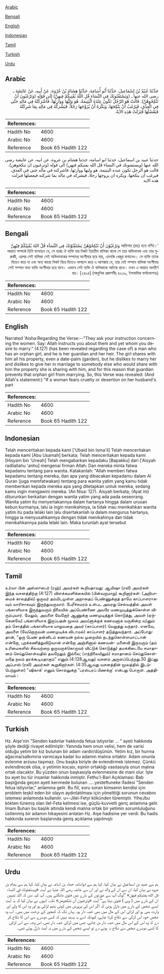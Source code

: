 [Arabic](#arabic)

[Bengali](#bengali)

[English](#english)

[Indonesian](#indonesian)

[Tamil](#tamil)

[Turkish](#turkish)

[Urdu](#urdu)

## Arabic


<div dir="rtl" lang="ar" style={{fontSize:'larger',backgroundColor:'#f8f9fa',padding:20}}>
حَدَّثَنَا عُبَيْدُ بْنُ إِسْمَاعِيلَ، حَدَّثَنَا أَبُو أُسَامَةَ، حَدَّثَنَا هِشَامُ بْنُ عُرْوَةَ، عَنْ أَبِيهِ، عَنْ عَائِشَةَ ـ رضى الله عنها ـ ‏(‏وَيَسْتَفْتُونَكَ فِي النِّسَاءِ قُلِ اللَّهُ يُفْتِيكُمْ فِيهِنَّ‏)‏ إِلَى قَوْلِهِ ‏(‏وَتَرْغَبُونَ أَنْ تَنْكِحُوهُنَّ‏)‏‏.‏ قَالَتْ هُوَ الرَّجُلُ تَكُونُ عِنْدَهُ الْيَتِيمَةُ، هُوَ وَلِيُّهَا وَوَارِثُهَا، فَأَشْرَكَتْهُ فِي مَالِهِ حَتَّى فِي الْعِذْقِ، فَيَرْغَبُ أَنْ يَنْكِحَهَا، وَيَكْرَهُ أَنْ يُزَوِّجَهَا رَجُلاً، فَيَشْرَكُهُ فِي مَالِهِ بِمَا شَرِكَتْهُ فَيَعْضُلَهَا فَنَزَلَتْ هَذِهِ الآيَةُ‏.‏
</div>
<div style={{backgroundColor:'#f8f9fa',padding:20, marginBottom: 10}}><table> <thead> <tr> <th>References:</th> <th></th> </tr> </thead> <tbody><tr><td>Hadith No</td><td>4600</td></tr><tr><td>Arabic No</td><td>4600</td></tr><tr><td>Reference</td><td>Book 65 Hadith 122</td></tr></tbody></table></div>


<div dir="rtl" lang="ar" style={{fontSize:'larger',backgroundColor:'#f8f9fa',padding:20}}>
حدثنا عبيد بن اسماعيل، حدثنا ابو اسامة، حدثنا هشام بن عروة، عن ابيه، عن عايشة رضى الله عنها (ويستفتونك في النساء قل الله يفتيكم فيهن) الى قوله (وترغبون ان تنكحوهن). قالت هو الرجل تكون عنده اليتيمة، هو وليها ووارثها، فاشركته في ماله حتى في العذق، فيرغب ان ينكحها، ويكره ان يزوجها رجلا، فيشركه في ماله بما شركته فيعضلها فنزلت هذه الاية
</div>
<div style={{backgroundColor:'#f8f9fa',padding:20, marginBottom: 10}}><table> <thead> <tr> <th>References:</th> <th></th> </tr> </thead> <tbody><tr><td>Hadith No</td><td>4600</td></tr><tr><td>Arabic No</td><td>4600</td></tr><tr><td>Reference</td><td>Book 65 Hadith 122</td></tr></tbody></table></div>

## Bengali


<div dir="rtl" lang="bn" style={{fontSize:'larger',backgroundColor:'#f8f9fa',padding:20}}>
‘আয়িশাহ (রাঃ) হতে বর্ণিত। وَتَرْغَبُوْنَ أَنْ تَنْكِحُوْهُنَّ يَسْتَفْتُوْنَكَ فِي النِّسَآءِ قُلْ اللهُ يُفْتِيْكُمْ فِيْهِنَّ আয়াত সম্পর্কে তিনি বলেছেন যে, সে হচ্ছে ঐ ব্যক্তি যার নিকট ইয়াতীম বালিকা থাকে সে তার অভিভাবক এবং তার মুরুব্বী, এরপর সেই বালিকা সেই অভিভাবকের সম্পদের অংশীদার হয়ে যায়, এমনকি খেজুর বাগানেও। সে ব্যক্তি তাকে বিয়েও করে না এবং অন্য কারো নিকট বিয়ে দিতেও অপছন্দ করে এ আশঙ্কায় যে, তার যেই সম্পদে বালিকা অংশীদার সেই সম্পদে অন্য ব্যক্তি অংশীদার হয়ে যাবে। এভাবে সেই ব্যক্তি ঐ বালিকাকে আটকে রাখে। তখন এ আয়াত অবতীর্ণ হয়। [২৪৯৪] (আধুনিক প্রকাশনীঃ ৪২৩৯, ইসলামিক ফাউন্ডেশনঃ)
</div>
<div style={{backgroundColor:'#f8f9fa',padding:20, marginBottom: 10}}><table> <thead> <tr> <th>References:</th> <th></th> </tr> </thead> <tbody><tr><td>Hadith No</td><td>4600</td></tr><tr><td>Arabic No</td><td>4600</td></tr><tr><td>Reference</td><td>Book 65 Hadith 122</td></tr></tbody></table></div>

## English


<div dir="ltr" lang="en" style={{fontSize:'larger',backgroundColor:'#f8f9fa',padding:20}}>
Narrated 'Aisha:Regarding the Verse:--"They ask your instruction concerning the women. Say: Allah instructs you about them and yet whom you desire to marry." (4.127) (has been revealed regarding the case of) a man who has an orphan girl, and he is her guardian and her heir. The girl shares with him all his property, even a date-palm (garden), but he dislikes to marry her and dislikes to give her in marriage to somebody else who would share with him the property she is sharing with him, and for this reason that guardian prevents that orphan girl from marrying. So, this Verse was revealed: (And Allah's statement:) "If a woman fears cruelty or desertion on her husband's part
</div>
<div style={{backgroundColor:'#f8f9fa',padding:20, marginBottom: 10}}><table> <thead> <tr> <th>References:</th> <th></th> </tr> </thead> <tbody><tr><td>Hadith No</td><td>4600</td></tr><tr><td>Arabic No</td><td>4600</td></tr><tr><td>Reference</td><td>Book 65 Hadith 122</td></tr></tbody></table></div>

## Indonesian


<div dir="ltr" lang="id" style={{fontSize:'larger',backgroundColor:'#f8f9fa',padding:20}}>
Telah menceritakan kepada kami ['Ubaid bin Isma'il] Telah menceritakan kepada kami [Abu Usamah] berkata; Telah menceritakan kepada kami [Hisyam bin 'Urwah] Telah mengabarkan kepadaku [Bapakku] dari ['Aisyah radliallahu 'anhu] mengenai firman Allah: Dan mereka minta fatwa kepadamu tentang para wanita. Katakanlah: "Allah memberi fatwa kepadamu tentang mereka, dan apa yang dibacakan kepadamu dalam Al Quran (juga memfatwakan) tentang para wanita yatim yang kamu tidak memberikan kepada mereka apa yang ditetapkan untuk mereka, sedang kamu ingin mengawini mereka. (An Nisa: 127). Aisyah berkata; (Ayat ini) diturunkan berkaitan dengan wanita yatim yang ada pada seseorang. Wanita yatim itu menyertakannya dalam hartanya hingga dalam urusan kebun kurmanya, lalu ia ingin menikahinya, ia tidak mau menikahkan wanita yatim itu pada lelaki lain lalu disertakanlah ia dalam mengurus hartanya, hingga ia menyusahkannya dengan tidak menikahinya dan tidak menikahkannya pada lelaki lain. Maka turunlah ayat tersebut
</div>
<div style={{backgroundColor:'#f8f9fa',padding:20, marginBottom: 10}}><table> <thead> <tr> <th>References:</th> <th></th> </tr> </thead> <tbody><tr><td>Hadith No</td><td>4600</td></tr><tr><td>Arabic No</td><td>4600</td></tr><tr><td>Reference</td><td>Book 65 Hadith 122</td></tr></tbody></table></div>

## Tamil


<div dir="ltr" lang="ta" style={{fontSize:'larger',backgroundColor:'#f8f9fa',padding:20}}>
உர்வா பின் அஸ்ஸுபைர் (ரஹ்) அவர்கள் கூறியதாவது: ஆயிஷா (ரலி) அவர்கள் இந்த வசனத்திற்கு (4:127) விளக்கமளிக்கையில் (பின்வருமாறு) கூறினார்கள்: (அறியாமைக் காலத்தில்) ஒருவர் தம்மிடமுள்ள அநாதைப் பெண்ணுக்குத் தாமே காப்பாளராகவும் வாரிசாகவும் இருந்துவருவார். பேரீச்சமரம் உள்பட அவரது செல்வத்தில் அவள் பங்காளியாக இருந்துவரும் நிலையில் அப்பெண்ணை அவரே மணமுடித்துக்கொள்ள விரும்புவார். மேலும், அவளை வேறோர் ஆணுக்கு மணமுடித்துக் கொடுத்து, அவள் (ஏற்கெனவே) பங்காளியாக இருப்பதன் மூலம் அவ(ளுக்குக் கணவனாக வருகின்ற வ)னும் தம் சொத்தில் பங்காளியாக மாறுவதை அவர் (காப்பாளர்) வெறுத்து வந்தார். எனவே, அவளை (வேறொருவன் மணமுடிக்க விடாமல்) காப்பாளர் தடுத்துவந்தார். அப்போதுதான், “ஒரு பெண் தன்னிடம் கணவன் நல்ல முறையில் நடந்துகொள்ளமாட்டான் என்றோ, புறக்கணித்துவிடுவான் என்றோ அஞ்சினால் கணவன்- மனைவி இருவரும் (தம் உரிமைகளில் சிலவற்றை ஒருவருக்கொருவர் விட்டுக் கொடுத்து) தமக்கிடையே சமாதானம் செய்துகொள்வதில் தவறேதும் இல்லை; (எந்நிலையிலும்) சமாதானம் செய்துகொள்வதே நலம் தரக்கூடியதாகும்” எனும் (4:128ஆவது) வசனம் அருளப்பெற்றது.30 இப்னு அப்பாஸ் (ரலி) அவர்கள் கூறுகிறார்கள்: (4:35ஆவது வசனத்தின் மூலத்தில் இடம்பெற்றுள்ள) “ஷிகாக்' எனும் சொல்லுக்கு “பரஸ்பரப் பிணக்கு' என்பது பொருள். அத்தியாயம் :
</div>
<div style={{backgroundColor:'#f8f9fa',padding:20, marginBottom: 10}}><table> <thead> <tr> <th>References:</th> <th></th> </tr> </thead> <tbody><tr><td>Hadith No</td><td>4600</td></tr><tr><td>Arabic No</td><td>4600</td></tr><tr><td>Reference</td><td>Book 65 Hadith 122</td></tr></tbody></table></div>

## Turkish


<div dir="ltr" lang="tr" style={{fontSize:'larger',backgroundColor:'#f8f9fa',padding:20}}>
Hz. Aişe'nin "Senden kadınlar hakkında fetua istiyorlar ... " ayeti hakkında şöyle dediği rivayet edilmiştir: Yanında hem onun velisi, hem de varisi olduğu yetim bir kız bulunan bir adam vardır/düşünün. Yetim kız, bir hurma ağacına/salkımına varıncaya kadar bu adamın malına ortaktır. Adam onunla evlenme arzusu taşımaz. Onu başka biriyle de evlendirmek istemez. Çünkü evlendirecek olsa, o yetimin kocası, eşinin ortaklığı vasıtasıyla onun malına ortak olacaktır. Bu yüzden onun başkasıyla evlenmesine de mani olur. İşte bu ayet bu tür insanlar hakkında inmiştir. Fethu'l-Bari Açıklaması: Bab başlığında geçen ayeti kerımede bulunan .....yesteftuneke ifadesi "Senden fetua istiyorlar," anlamına gelir. Bu fiil, soru soran kimsenin kendisi için problem teşkil eden bir olayın aydınlatılması için yönelttiği sorunun cevabını istemesi anlamında kullanılır. u=-Jilel-Fetyi kökünden türemiştir. YiheJbu kökten türemiş olan ilel-Feta kelimesi ise, güçlü-kuvvetli genç anlamına gelir. İmam Buharı bu başlık altında kendi malına ortak bir yetimin sorumluluğunu üstlenmiş bir adamın hikayesini anlatan Hz. Aişe hadisine yer verdi. Bu hadis hakkında surenin başlarında geniş açıklama yapılmıştı
</div>
<div style={{backgroundColor:'#f8f9fa',padding:20, marginBottom: 10}}><table> <thead> <tr> <th>References:</th> <th></th> </tr> </thead> <tbody><tr><td>Hadith No</td><td>4600</td></tr><tr><td>Arabic No</td><td>4600</td></tr><tr><td>Reference</td><td>Book 65 Hadith 122</td></tr></tbody></table></div>

## Urdu


<div dir="rtl" lang="ur" style={{fontSize:'larger',backgroundColor:'#f8f9fa',padding:20}}>
ہم سے عبید بن اسماعیل نے بیان کیا، کہا ہم سے ابواسامہ حماد بن اسامہ نے بیان کیا، کہا ہم سے ہشام بن عروہ نے بیان کیا، ان سے ان کے والد نے اور ان سے عائشہ رضی اللہ عنہا نے آیت «ويستفتونك في النساء قل الله يفتيكم فيهن‏» ”لوگ آپ سے عورتوں کے بارے میں فتویٰ مانگتے ہیں۔ آپ کہہ دیں کہ اللہ تمہیں ان کے بارے میں ( وہی ) فتویٰ دیتا ہے“ آیت «وترغبون أن تنكحوهن‏» تک۔ انہوں نے بیان کیا کہ یہ آیت ایسے شخص کے بارے میں نازل ہوئی کہ اگر اس کی پرورش میں کوئی یتیم لڑکی ہو اور وہ اس کا ولی اور وارث بھی ہو اور لڑکی اس کے مال میں بھی حصہ دار ہو۔ یہاں تک کہ کھجور کے درخت میں بھی۔ اب وہ شخص خود اس لڑکی سے نکاح کرنا چاہے، کیونکہ اسے یہ پسند نہیں کہ کسی دوسرے سے اس کا نکاح کر دے کہ وہ اس کے اس مال میں حصہ دار بن جائے، جس میں لڑکی حصہ دار تھی، اس وجہ سے اس لڑکی کا کسی دوسرے شخص سے نکاح نہ ہونے دے تو ایسے شخص کے بارے میں یہ آیت نازل ہوئی تھی۔
</div>
<div style={{backgroundColor:'#f8f9fa',padding:20, marginBottom: 10}}><table> <thead> <tr> <th>References:</th> <th></th> </tr> </thead> <tbody><tr><td>Hadith No</td><td>4600</td></tr><tr><td>Arabic No</td><td>4600</td></tr><tr><td>Reference</td><td>Book 65 Hadith 122</td></tr></tbody></table></div>